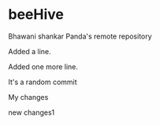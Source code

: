 beeHive
=======

Bhawani shankar Panda's remote repository


Added a line.

Added one more line.

It's a random commit

My changes

new changes1
